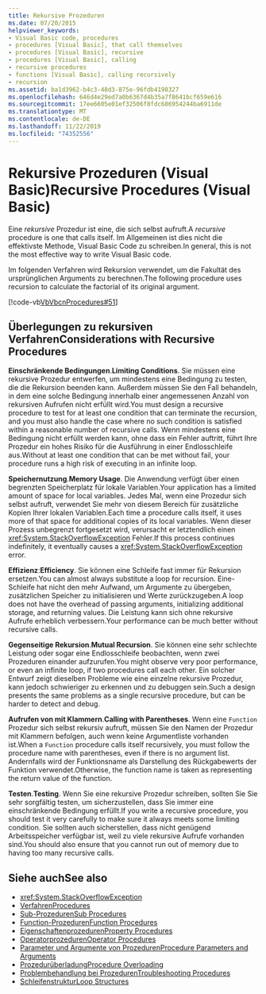 ```yaml
---
title: Rekursive Prozeduren
ms.date: 07/20/2015
helpviewer_keywords:
- Visual Basic code, procedures
- procedures [Visual Basic], that call themselves
- procedures [Visual Basic], recursive
- procedures [Visual Basic], calling
- recursive procedures
- functions [Visual Basic], calling recursively
- recursion
ms.assetid: ba1d3962-b4c3-48d3-875e-96fdb4198327
ms.openlocfilehash: 646d4e29ed7a0b6367d4b35a7f8641bcf659e616
ms.sourcegitcommit: 17ee6605e01ef32506f8fdc686954244ba6911de
ms.translationtype: MT
ms.contentlocale: de-DE
ms.lasthandoff: 11/22/2019
ms.locfileid: "74352556"
---
```

# <a name="recursive-procedures-visual-basic"></a><span data-ttu-id="421f3-102">Rekursive Prozeduren (Visual Basic)</span><span class="sxs-lookup"><span data-stu-id="421f3-102">Recursive Procedures (Visual Basic)</span></span>

<span data-ttu-id="421f3-103">Eine *rekursive* Prozedur ist eine, die sich selbst aufruft.</span><span class="sxs-lookup"><span data-stu-id="421f3-103">A *recursive* procedure is one that calls itself.</span></span> <span data-ttu-id="421f3-104">Im Allgemeinen ist dies nicht die effektivste Methode, Visual Basic Code zu schreiben.</span><span class="sxs-lookup"><span data-stu-id="421f3-104">In general, this is not the most effective way to write Visual Basic code.</span></span>  
  
 <span data-ttu-id="421f3-105">Im folgenden Verfahren wird Rekursion verwendet, um die Fakultät des ursprünglichen Arguments zu berechnen.</span><span class="sxs-lookup"><span data-stu-id="421f3-105">The following procedure uses recursion to calculate the factorial of its original argument.</span></span>  
  
 [!code-vb[VbVbcnProcedures#51](~/samples/snippets/visualbasic/VS_Snippets_VBCSharp/VbVbcnProcedures/VB/Class1.vb#51)]  
  
## <a name="considerations-with-recursive-procedures"></a><span data-ttu-id="421f3-106">Überlegungen zu rekursiven Verfahren</span><span class="sxs-lookup"><span data-stu-id="421f3-106">Considerations with Recursive Procedures</span></span>

 <span data-ttu-id="421f3-107">**Einschränkende Bedingungen**.</span><span class="sxs-lookup"><span data-stu-id="421f3-107">**Limiting Conditions**.</span></span> <span data-ttu-id="421f3-108">Sie müssen eine rekursive Prozedur entwerfen, um mindestens eine Bedingung zu testen, die die Rekursion beenden kann. Außerdem müssen Sie den Fall behandeln, in dem eine solche Bedingung innerhalb einer angemessenen Anzahl von rekursiven Aufrufen nicht erfüllt wird.</span><span class="sxs-lookup"><span data-stu-id="421f3-108">You must design a recursive procedure to test for at least one condition that can terminate the recursion, and you must also handle the case where no such condition is satisfied within a reasonable number of recursive calls.</span></span> <span data-ttu-id="421f3-109">Wenn mindestens eine Bedingung nicht erfüllt werden kann, ohne dass ein Fehler auftritt, führt Ihre Prozedur ein hohes Risiko für die Ausführung in einer Endlosschleife aus.</span><span class="sxs-lookup"><span data-stu-id="421f3-109">Without at least one condition that can be met without fail, your procedure runs a high risk of executing in an infinite loop.</span></span>

 <span data-ttu-id="421f3-110">**Speichernutzung**.</span><span class="sxs-lookup"><span data-stu-id="421f3-110">**Memory Usage**.</span></span> <span data-ttu-id="421f3-111">Die Anwendung verfügt über einen begrenzten Speicherplatz für lokale Variablen.</span><span class="sxs-lookup"><span data-stu-id="421f3-111">Your application has a limited amount of space for local variables.</span></span> <span data-ttu-id="421f3-112">Jedes Mal, wenn eine Prozedur sich selbst aufruft, verwendet Sie mehr von diesem Bereich für zusätzliche Kopien Ihrer lokalen Variablen.</span><span class="sxs-lookup"><span data-stu-id="421f3-112">Each time a procedure calls itself, it uses more of that space for additional copies of its local variables.</span></span> <span data-ttu-id="421f3-113">Wenn dieser Prozess unbegrenzt fortgesetzt wird, verursacht er letztendlich einen <xref:System.StackOverflowException> Fehler.</span><span class="sxs-lookup"><span data-stu-id="421f3-113">If this process continues indefinitely, it eventually causes a <xref:System.StackOverflowException> error.</span></span>

 <span data-ttu-id="421f3-114">**Effizienz**:</span><span class="sxs-lookup"><span data-stu-id="421f3-114">**Efficiency**.</span></span> <span data-ttu-id="421f3-115">Sie können eine Schleife fast immer für Rekursion ersetzen.</span><span class="sxs-lookup"><span data-stu-id="421f3-115">You can almost always substitute a loop for recursion.</span></span> <span data-ttu-id="421f3-116">Eine-Schleife hat nicht den mehr Aufwand, um Argumente zu übergeben, zusätzlichen Speicher zu initialisieren und Werte zurückzugeben.</span><span class="sxs-lookup"><span data-stu-id="421f3-116">A loop does not have the overhead of passing arguments, initializing additional storage, and returning values.</span></span> <span data-ttu-id="421f3-117">Die Leistung kann sich ohne rekursive Aufrufe erheblich verbessern.</span><span class="sxs-lookup"><span data-stu-id="421f3-117">Your performance can be much better without recursive calls.</span></span>

 <span data-ttu-id="421f3-118">**Gegenseitige Rekursion**.</span><span class="sxs-lookup"><span data-stu-id="421f3-118">**Mutual Recursion**.</span></span> <span data-ttu-id="421f3-119">Sie können eine sehr schlechte Leistung oder sogar eine Endlosschleife beobachten, wenn zwei Prozeduren einander aufzurufen.</span><span class="sxs-lookup"><span data-stu-id="421f3-119">You might observe very poor performance, or even an infinite loop, if two procedures call each other.</span></span> <span data-ttu-id="421f3-120">Ein solcher Entwurf zeigt dieselben Probleme wie eine einzelne rekursive Prozedur, kann jedoch schwieriger zu erkennen und zu debuggen sein.</span><span class="sxs-lookup"><span data-stu-id="421f3-120">Such a design presents the same problems as a single recursive procedure, but can be harder to detect and debug.</span></span>

 <span data-ttu-id="421f3-121">**Aufrufen von mit Klammern**.</span><span class="sxs-lookup"><span data-stu-id="421f3-121">**Calling with Parentheses**.</span></span> <span data-ttu-id="421f3-122">Wenn eine `Function` Prozedur sich selbst rekursiv aufruft, müssen Sie den Namen der Prozedur mit Klammern befolgen, auch wenn keine Argumentliste vorhanden ist.</span><span class="sxs-lookup"><span data-stu-id="421f3-122">When a `Function` procedure calls itself recursively, you must follow the procedure name with parentheses, even if there is no argument list.</span></span> <span data-ttu-id="421f3-123">Andernfalls wird der Funktionsname als Darstellung des Rückgabewerts der Funktion verwendet.</span><span class="sxs-lookup"><span data-stu-id="421f3-123">Otherwise, the function name is taken as representing the return value of the function.</span></span>

 <span data-ttu-id="421f3-124">**Testen**.</span><span class="sxs-lookup"><span data-stu-id="421f3-124">**Testing**.</span></span> <span data-ttu-id="421f3-125">Wenn Sie eine rekursive Prozedur schreiben, sollten Sie Sie sehr sorgfältig testen, um sicherzustellen, dass Sie immer eine einschränkende Bedingung erfüllt.</span><span class="sxs-lookup"><span data-stu-id="421f3-125">If you write a recursive procedure, you should test it very carefully to make sure it always meets some limiting condition.</span></span> <span data-ttu-id="421f3-126">Sie sollten auch sicherstellen, dass nicht genügend Arbeitsspeicher verfügbar ist, weil zu viele rekursive Aufrufe vorhanden sind.</span><span class="sxs-lookup"><span data-stu-id="421f3-126">You should also ensure that you cannot run out of memory due to having too many recursive calls.</span></span>

## <a name="see-also"></a><span data-ttu-id="421f3-127">Siehe auch</span><span class="sxs-lookup"><span data-stu-id="421f3-127">See also</span></span>

- <xref:System.StackOverflowException>
- [<span data-ttu-id="421f3-128">Verfahren</span><span class="sxs-lookup"><span data-stu-id="421f3-128">Procedures</span></span>](index.md)
- [<span data-ttu-id="421f3-129">Sub-Prozeduren</span><span class="sxs-lookup"><span data-stu-id="421f3-129">Sub Procedures</span></span>](sub-procedures.md)
- [<span data-ttu-id="421f3-130">Function-Prozeduren</span><span class="sxs-lookup"><span data-stu-id="421f3-130">Function Procedures</span></span>](function-procedures.md)
- [<span data-ttu-id="421f3-131">Eigenschaftenprozeduren</span><span class="sxs-lookup"><span data-stu-id="421f3-131">Property Procedures</span></span>](property-procedures.md)
- [<span data-ttu-id="421f3-132">Operatorprozeduren</span><span class="sxs-lookup"><span data-stu-id="421f3-132">Operator Procedures</span></span>](operator-procedures.md)
- [<span data-ttu-id="421f3-133">Parameter und Argumente von Prozeduren</span><span class="sxs-lookup"><span data-stu-id="421f3-133">Procedure Parameters and Arguments</span></span>](procedure-parameters-and-arguments.md)
- [<span data-ttu-id="421f3-134">Prozedurüberladung</span><span class="sxs-lookup"><span data-stu-id="421f3-134">Procedure Overloading</span></span>](procedure-overloading.md)
- [<span data-ttu-id="421f3-135">Problembehandlung bei Prozeduren</span><span class="sxs-lookup"><span data-stu-id="421f3-135">Troubleshooting Procedures</span></span>](troubleshooting-procedures.md)
- [<span data-ttu-id="421f3-136">Schleifenstruktur</span><span class="sxs-lookup"><span data-stu-id="421f3-136">Loop Structures</span></span>](../control-flow/loop-structures.md)
